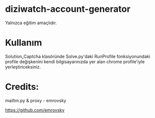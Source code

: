 # diziwatch-account-generator
Yalnızca eğitim amaçlıdır.

# Kullanım

Solution_Captcha klasöründe Solve.py'daki RunProfile fonksiyonundaki profile değişkenini kendi bilgisayarınızda yer alan chrome profile'iyle yerleştiriceksiniz.

# Credits:

mailtm.py & proxy - emrovsky

https://github.com/emrovsky
